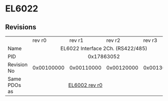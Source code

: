 # EL6022

## Revisions
<table>
<tr>
<td></td>
<td>rev r0</td>
<td>rev r1</td>
<td>rev r2</td>
<td>rev r3</td>
</tr>
<tr>
<td>Name</td>
<td colspan=4 align="center">EL6022 Interface 2Ch. (RS422/485)</td>
</tr>
<tr>
<td>PID</td>
<td colspan=4 align="center">0x17863052</td>
</tr>
<tr>
<td>Revision No</td>
<td>0x00100000</td>
<td>0x00110000</td>
<td>0x00120000</td>
<td>0x00130000</td>
</tr>
<tr>
<td>Same PDOs as</td>
<td colspan=3 align="center"><a href="EL6002.md">EL6002 rev r0</a></td>
<td></td>
</tr>
</table>
